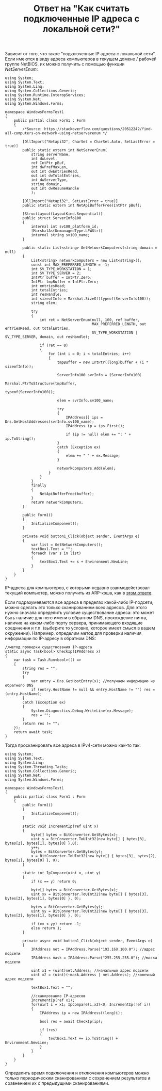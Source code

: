 ﻿---
title: "Ответ на \"Как считать подключенные IP адреса с локальной сети?\""
se.owner.user_id: 240512
se.owner.display_name: "MSDN.WhiteKnight"
se.owner.link: "https://ru.stackoverflow.com/users/240512/msdn-whiteknight"
se.answer_id: 843385
se.question_id: 843018
se.post_type: answer
se.score: 1
se.is_accepted: False
---
<p>Зависит от того, что такое "подключенные IP адреса с локальной сети". Если имеются в виду адреса компьютеров в текущем домене / рабочей группе NetBIOS, их можно получить с помощью функции <em>NetServerEnum</em>:</p>

<pre><code>using System;
using System.Text;
using System.Linq;
using System.Collections.Generic;
using System.Runtime.InteropServices;
using System.Net;
using System.Windows.Forms;

namespace WindowsFormsTest1
{    
    public partial class Form1 : Form
    {
        /*Source: https://stackoverflow.com/questions/20512242/find-all-computers-on-network-using-netserverenum */

        [DllImport("Netapi32", CharSet = CharSet.Auto, SetLastError = true)]
        public static extern int NetServerEnum(
            string serverName,
            int dwLevel,
            ref IntPtr pBuf,
            int dwPrefMaxLen,
            out int dwEntriesRead,
            out int dwTotalEntries,
            int dwServerType,
            string domain,
            out int dwResumeHandle
            );

        [DllImport("Netapi32", SetLastError = true)]
        public static extern int NetApiBufferFree(IntPtr pBuf);

        [StructLayout(LayoutKind.Sequential)]
        public struct ServerInfo100
        {
            internal int sv100_platform_id;
            [MarshalAs(UnmanagedType.LPWStr)]
            internal string sv100_name;
        }        

        public static List&lt;string&gt; GetNetworkComputers(string domain = null) 
        {
            List&lt;string&gt; networkComputers = new List&lt;string&gt;();
            const int MAX_PREFERRED_LENGTH = -1;
            int SV_TYPE_WORKSTATION = 1;
            int SV_TYPE_SERVER = 2;
            IntPtr buffer = IntPtr.Zero;
            IntPtr tmpBuffer = IntPtr.Zero;
            int entriesRead;
            int totalEntries;
            int resHandle;
            int sizeofInfo = Marshal.SizeOf(typeof(ServerInfo100));
            string elem;

            try
            {
                int ret = NetServerEnum(null, 100, ref buffer,
                                        MAX_PREFERRED_LENGTH, out entriesRead, out totalEntries,
                                        SV_TYPE_WORKSTATION | SV_TYPE_SERVER, domain, out resHandle);

                if (ret == 0)
                {
                    for (int i = 0; i &lt; totalEntries; i++)
                    {
                        tmpBuffer = new IntPtr((long)buffer + (i * sizeofInfo));

                        ServerInfo100 svrInfo = (ServerInfo100)
                                                   Marshal.PtrToStructure(tmpBuffer,
                                                                          typeof(ServerInfo100));

                        elem = svrInfo.sv100_name;

                        try
                        {
                            IPAddress[] ips = Dns.GetHostAddresses(svrInfo.sv100_name);
                            IPAddress ip = ips.First();

                            if (ip != null) elem += ": " + ip.ToString();
                        }
                        catch (Exception ex)
                        {
                            elem += " " + ex.Message;
                        }

                        networkComputers.Add(elem);
                    }
                }
            }            
            finally
            {
                NetApiBufferFree(buffer);
            }
            return networkComputers;
        }

        public Form1()
        {
            InitializeComponent();                        
        }       

        private void button1_Click(object sender, EventArgs e)
        {
            var list = GetNetworkComputers();
            textBox1.Text = "";
            foreach (var s in list)
            {
                textBox1.Text += s + Environment.NewLine;
            }    
        }
    }
}
</code></pre>

<p>IP-адреса для компьютеров, с которыми недавно взаимодействовал текущий компьютер, можно получить из ARP-кэша, как в <a href="https://ru.stackoverflow.com/a/642646/240512">этом ответе</a>.</p>

<p>Если подразумеваются все адреса в пределах какой-либо IP-подсети, можно сделать это только сканированием всех адресов. Для этого нужно сначала определить условие существование адреса: это может быть наличие для него имени в обратном DNS, прохождение пинга, наличие на каком-либо порту сервера, принимающего входящие соединения и т.п. (выберите то условие, которое имеет смысл в вашем окружении). Например, определим метод для проверки наличия информации по IP-адресу в обратном DNS:</p>

<pre><code>//метод проверки существования IP-адреса
static async Task&lt;bool&gt; CheckIp(IPAddress x)
{ 
    var task = Task.Run&lt;bool&gt;(() =&gt;
    {
        string res = "";
        try
        {
            var entry = Dns.GetHostEntry(x); //получаем информацию из обратного DNS
            if (entry.HostName != null &amp;&amp; entry.HostName != "") res = (entry.HostName);
        }
        catch (Exception ex)
        {
            System.Diagnostics.Debug.WriteLine(ex.Message);
            res = "";
        }
        return res != "";
    });
    return await task;            
}
</code></pre>

<p>Тогда просканировать все адреса в IPv4-cети можно как-то так:</p>

<pre><code>using System;
using System.Text;
using System.Linq;
using System.Threading.Tasks;
using System.Collections.Generic;
using System.Net;
using System.Windows.Forms;

namespace WindowsFormsTest1
{    
    public partial class Form1 : Form
    {
        public Form1()
        {
            InitializeComponent();                        
        }

        static void IncrementIp(ref uint x)
        {
            byte[] bytes = BitConverter.GetBytes(x);
            uint y = BitConverter.ToUInt32(new byte[] { bytes[3], bytes[2], bytes[1], bytes[0] },0);
            y++;
            bytes = BitConverter.GetBytes(y);
            x = BitConverter.ToUInt32(new byte[] { bytes[3], bytes[2], bytes[1], bytes[0] }, 0);
        }

        static int IpCompare(uint x, uint y)
        {
            if (x == y) return 0;

            byte[] bytes = BitConverter.GetBytes(x);
            uint xx = BitConverter.ToUInt32(new byte[] { bytes[3], bytes[2], bytes[1], bytes[0] }, 0);

            bytes = BitConverter.GetBytes(y);
            uint yy = BitConverter.ToUInt32(new byte[] { bytes[3], bytes[2], bytes[1], bytes[0] }, 0);

            if (xx &lt; yy) return -1;
            else return 1;
        }                

        private async void button1_Click(object sender, EventArgs e)
        {            
            IPAddress net = IPAddress.Parse("192.168.100.0"); //адрес подсети
            IPAddress mask = IPAddress.Parse("255.255.255.0"); //маска подсети

            uint x1 = (uint)net.Address; //начальный адрес подсети           
            uint x2 = (uint)(~mask.Address | net.Address); //конечный адрес подсети

            textBox1.Text = "";

            //сканирование IP-адресов
            IncrementIp(ref x1);
            for(uint i = x1; IpCompare(i,x2)&lt;0; IncrementIp(ref i))
            {
                IPAddress ip = new IPAddress((long)i);

                bool res = await CheckIp(ip);

                if (res)
                {
                    textBox1.Text += ip.ToString() + Environment.NewLine;
                }
            } 
        }
    }      
}
</code></pre>

<p>Определить время подключения и отключения компьютеров можно только периодическим сканированием с сохранением результатов и сравнением их с предыдущими сканированиями.</p>
